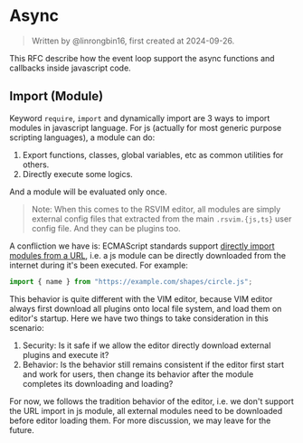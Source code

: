 # Async

> Written by @linrongbin16, first created at 2024-09-26.

This RFC describe how the event loop support the async functions and callbacks inside javascript code.

## Import (Module)

Keyword `require`, `import` and dynamically import are 3 ways to import modules in javascript language. For js (actually for most generic purpose scripting languages), a module can do:

1. Export functions, classes, global variables, etc as common utilities for others.
2. Directly execute some logics.

And a module will be evaluated only once.

> Note: When this comes to the RSVIM editor, all modules are simply external config files that extracted from the main `.rsvim.{js,ts}` user config file. And they can be plugins too.

A confliction we have is: ECMAScript standards support [directly import modules from a URL](https://developer.mozilla.org/en-US/docs/Web/JavaScript/Guide/Modules), i.e. a js module can be directly downloaded from the internet during it's been executed. For example:

```javascript
import { name } from "https://example.com/shapes/circle.js";
```

This behavior is quite different with the VIM editor, because VIM editor always first download all plugins onto local file system, and load them on editor's startup. Here we have two things to take consideration in this scenario:

1. Security: Is it safe if we allow the editor directly download external plugins and execute it?
2. Behavior: Is the behavior still remains consistent if the editor first start and work for users, then change its behavior after the module completes its downloading and loading?

For now, we follows the tradition behavior of the editor, i.e. we don't support the URL import in js module, all external modules need to be downloaded before editor loading them. For more discussion, we may leave for the future.
